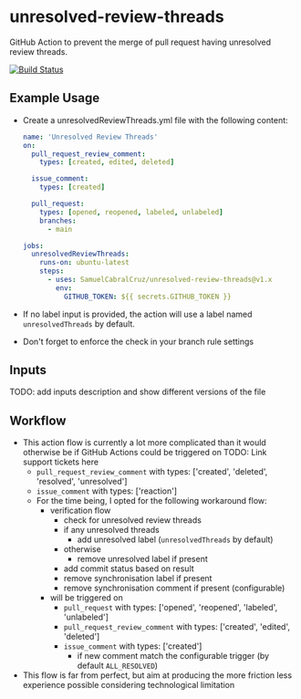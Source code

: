 # unresolved-review-threads

GitHub Action to prevent the merge of pull request having unresolved review threads.

[![Build Status](https://github.com/SamuelCabralCruz/unresolved-review-threads/workflows/CI%20-%20Pipeline/badge.svg)](https://github.com/SamuelCabralCruz/unresolved-review-threads/actions)

## Example Usage

- Create a unresolvedReviewThreads.yml file with the following content:

  ```yaml
  name: 'Unresolved Review Threads'
  on:
    pull_request_review_comment:
      types: [created, edited, deleted]

    issue_comment:
      types: [created]

    pull_request:
      types: [opened, reopened, labeled, unlabeled]
      branches:
        - main

  jobs:
    unresolvedReviewThreads:
      runs-on: ubuntu-latest
      steps:
        - uses: SamuelCabralCruz/unresolved-review-threads@v1.x
          env:
            GITHUB_TOKEN: ${{ secrets.GITHUB_TOKEN }}
  ```

- If no label input is provided, the action will use a label named `unresolvedThreads` by default.
- Don't forget to enforce the check in your branch rule settings

## Inputs

TODO: add inputs description and show different versions of the file

## Workflow

- This action flow is currently a lot more complicated than it would otherwise be if GitHub Actions could be triggered on
  TODO: Link support tickets here
  - `pull_request_review_comment` with types: ['created', 'deleted', 'resolved', 'unresolved']
  - `issue_comment` with types: ['reaction']
  - For the time being, I opted for the following workaround flow:
    - verification flow
      - check for unresolved review threads
      - if any unresolved threads
        - add unresolved label (`unresolvedThreads` by default)
      - otherwise
        - remove unresolved label if present
      - add commit status based on result
      - remove synchronisation label if present
      - remove synchronisation comment if present (configurable)
    - will be triggered on
      - `pull_request` with types: ['opened', 'reopened', 'labeled', 'unlabeled']
      - `pull_request_review_comment` with types: ['created', 'edited', 'deleted']
      - `issue_comment` with types: ['created']
        - if new comment match the configurable trigger (by default `ALL_RESOLVED`)
- This flow is far from perfect, but aim at producing the more friction less experience possible considering technological limitation
